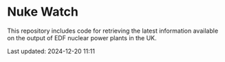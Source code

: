 # Nuke Watch

This repository includes code for retrieving the latest information available on the output of EDF nuclear power plants in the UK.

Last updated: 2024-12-20 11:11